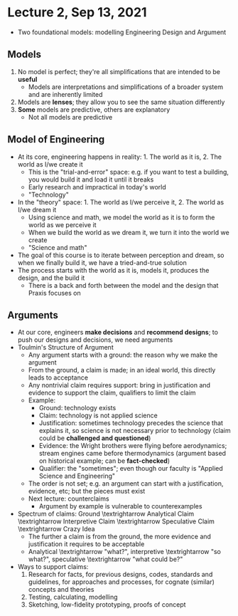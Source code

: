 # Lecture 2, Sep 13, 2021

* Two foundational models: modelling Engineering Design and Argument

## Models

1. No model is perfect; they're all simplifications that are intended to be **useful**
	* Models are interpretations and simplifications of a broader system and are inherently limited
2. Models are **lenses**; they allow you to see the same situation differently
3. **Some** models are predictive, others are explanatory
	* Not all models are predictive

## Model of Engineering

* At its core, engineering happens in reality: 1. The world as it is, 2. The world as I/we create it
	* This is the "trial-and-error" space: e.g. if you want to test a building, you would build it and load it until it breaks
	* Early research and impractical in today's world
	* "Technology"
* In the "theory" space: 1. The world as I/we perceive it, 2. The world as I/we dream it
	* Using science and math, we model the world as it is to form the world as we perceive it
	* When we build the world as we dream it, we turn it into the world we create
	* "Science and math"
* The goal of this course is to iterate between perception and dream, so when we finally build it, we have a tried-and-true solution
* The process starts with the world as it is, models it, produces the design, and the build it
	* There is a back and forth between the model and the design that Praxis focuses on

## Arguments

* At our core, engineers **make decisions** and **recommend designs**; to push our designs and decisions, we need arguments
* Toulmin's Structure of Argument
	* Any argument starts with a ground: the reason why we make the argument
	* From the ground, a claim is made; in an ideal world, this directly leads to acceptance
	* Any nontrivial claim requires support: bring in justification and evidence to support the claim, qualifiers to limit the claim
	* Example:
		* Ground: technology exists
		* Claim: technology is not applied science
		* Justification: sometimes technology precedes the science that explains it, so science is not necessary prior to technology (claim could be **challenged and questioned**)
		* Evidence: the Wright brothers were flying before aerodynamics; stream engines came before thermodynamics (argument based on historical example; can be **fact-checked**)
		* Qualifier: the "sometimes"; even though our faculty is "Applied Science and Engineering"
	* The order is not set; e.g. an argument can start with a justification, evidence, etc; but the pieces must exist
	* Next lecture: counterclaims
		* Argument by example is vulnerable to counterexamples
* Spectrum of claims: Ground \textrightarrow Analytical Claim \textrightarrow Interpretive Claim \textrightarrow Speculative Claim \textrightarrow Crazy Idea
	* The further a claim is from the ground, the more evidence and justification it requires to be acceptable
	* Analytical \textrightarrow "what?", interpretive \textrightarrow "so what?", speculative \textrightarrow "what could be?"
* Ways to support claims:
	1. Research for facts, for previous designs, codes, standards and guidelines, for approaches and processes, for cognate (similar) concepts and theories
	2. Testing, calculating, modelling
	3. Sketching, low-fidelity prototyping, proofs of concept

